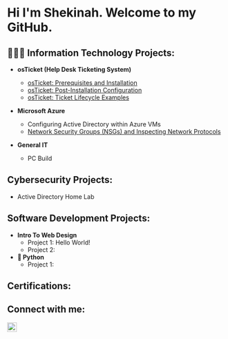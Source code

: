 <h1>Hi I'm Shekinah. Welcome to my GitHub.</h1>

<h2>👩🏽‍💻 Information Technology Projects:</h2>

- <b>osTicket (Help Desk Ticketing System)</b>
  - [osTicket: Prerequisites and Installation](https://github.com/ShekinahMaxwell/osTicket-Prereq_Installation)
  - [osTicket: Post-Installation Configuration](https://github.com/ShekinahMaxwell/osTicket-PostInstallation_Configuration)
  - [osTicket: Ticket Lifecycle Examples](https://github.com/ShekinahMaxwell/osTicket-Ticket_Lifecycle)

- <b>Microsoft Azure</b>
  - Configuring Active Directory within Azure VMs
  - [Network Security Groups (NSGs) and Inspecting Network Protocols](https://github.com/ShekinahMaxwell/Azure_NetworkComputing)
   
- <b>General IT</b>
  - PC Build

<h2>Cybersecurity Projects:</h2>  

  - Active Directory Home Lab

<h2>Software Development Projects:</h2>

- <b>Intro To Web Design</b>
  - Project 1: Hello World!
  - Project 2:
- <b>🐍 Python</b>
  - Project 1:


<h2>Certifications:</h2>

<h2>Connect with me:</h2>

[<img align="left" alt="ShekinahMaxwell | LinkedIn" width="22px" src="https://cdn.jsdelivr.net/npm/simple-icons@v3/icons/linkedin.svg" />][linkedin]

[linkedin]: https://linkedin.com/in/maxwell2024

